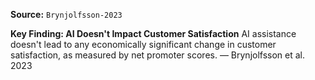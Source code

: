 **Source:** `Brynjolfsson-2023`

**Key Finding: AI Doesn't Impact Customer Satisfaction**
AI assistance doesn't lead to any economically significant change in customer satisfaction, as measured by net promoter scores. — Brynjolfsson et al. 2023
